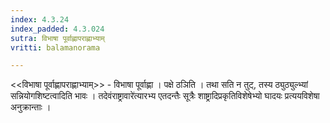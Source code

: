 ```yaml
---
index: 4.3.24
index_padded: 4.3.024
sutra: विभाषा पूर्वाह्णापराह्णाभ्याम्
vritti: balamanorama

---
```

<<विभाषा पूर्वाह्णापराह्णाभ्याम्>> - विभाषा पूर्वाह्णा । पक्षे ठञिति । तथा सति न तुट्, तस्य ठ्युठ्युल्भ्यां सन्नियोगशिष्टत्वादिति भावः । तदेवंराष्ट्रावारे॑त्यारभ्य एतदन्तैः सूत्रैः शाष्ट्रादिप्रकृतिविशेषेभ्यो घादयः प्रत्ययविशेषा अनुक्रान्ताः । 